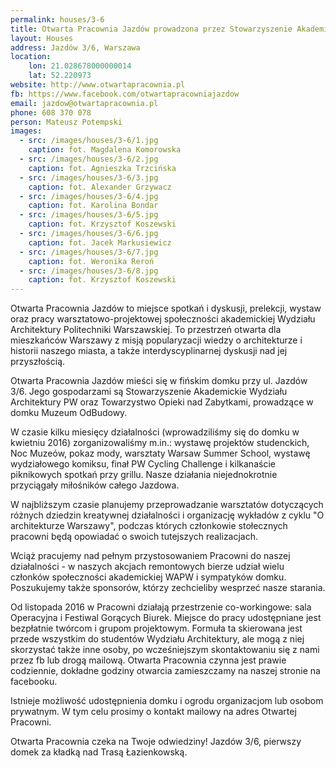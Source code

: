 ```yaml
---
permalink: houses/3-6
title: Otwarta Pracownia Jazdów prowadzona przez Stowarzyszenie Akademickie Wydziału Architektury PW
layout: Houses
address: Jazdów 3/6, Warszawa
location:
    lon: 21.028678000000014
    lat: 52.220973
website: http://www.otwartapracownia.pl
fb: https://www.facebook.com/otwartapracowniajazdow
email: jazdow@otwartapracownia.pl
phone: 608 370 078
person: Mateusz Potempski
images:
  - src: /images/houses/3-6/1.jpg
    caption: fot. Magdalena Komorowska
  - src: /images/houses/3-6/2.jpg
    caption: fot. Agnieszka Trzcińska
  - src: /images/houses/3-6/3.jpg
    caption: fot. Alexander Grzywacz
  - src: /images/houses/3-6/4.jpg
    caption: fot. Karolina Bondar
  - src: /images/houses/3-6/5.jpg
    caption: fot. Krzysztof Koszewski
  - src: /images/houses/3-6/6.jpg
    caption: fot. Jacek Markusiewicz
  - src: /images/houses/3-6/7.jpg
    caption: fot. Weronika Reroń
  - src: /images/houses/3-6/8.jpg
    caption: fot. Krzysztof Koszewski
---
```


Otwarta Pracownia Jazdów to miejsce spotkań i dyskusji, prelekcji, wystaw oraz pracy warsztatowo-projektowej społeczności akademickiej Wydziału Architektury Politechniki Warszawskiej. To przestrzeń otwarta dla mieszkańców Warszawy z misją popularyzacji wiedzy o architekturze i historii naszego miasta, a także interdyscyplinarnej dyskusji nad jej przyszłością.

Otwarta Pracownia Jazdów mieści się w fińskim domku przy ul. Jazdów 3/6. Jego gospodarzami są Stowarzyszenie Akademickie Wydziału Architektury PW oraz Towarzystwo Opieki nad Zabytkami, prowadzące w domku Muzeum OdBudowy.

W czasie kilku miesięcy działalności (wprowadziliśmy się do domku w kwietniu 2016) zorganizowaliśmy m.in.: wystawę projektów studenckich, Noc Muzeów, pokaz mody, warsztaty Warsaw Summer School, wystawę wydziałowego komiksu, finał PW Cycling Challenge i kilkanaście piknikowych spotkań przy grillu. Nasze działania niejednokrotnie przyciągały miłośników całego Jazdowa.

W najbliższym czasie planujemy przeprowadzanie warsztatów dotyczących różnych dziedzin kreatywnej działalności i organizację wykładów z cyklu "O architekturze Warszawy", podczas których członkowie stołecznych pracowni będą opowiadać o swoich tutejszych realizacjach.

Wciąż pracujemy nad pełnym przystosowaniem Pracowni do naszej działalności - w naszych akcjach remontowych bierze udział wielu członków społeczności akademickiej WAPW i sympatyków domku. Poszukujemy także sponsorów, którzy zechcieliby wesprzeć nasze starania.

Od listopada 2016 w Pracowni działają przestrzenie co-workingowe:  sala Operacyjna i Festiwal Gorących Biurek. Miejsce do pracy udostępniane jest bezpłatnie twórcom i grupom projektowym. Formuła ta skierowana jest przede wszystkim do studentów Wydziału Architektury, ale mogą z niej skorzystać także inne osoby, po wcześniejszym skontaktowaniu się z nami przez fb lub drogą mailową. Otwarta Pracownia czynna jest prawie codziennie, dokładne godziny otwarcia zamieszczamy na naszej stronie na facebooku.

Istnieje możliwość udostępnienia domku i ogrodu organizacjom lub osobom prywatnym. W tym celu prosimy o kontakt mailowy na adres Otwartej Pracowni.

Otwarta Pracownia czeka na Twoje odwiedziny! Jazdów 3/6, pierwszy domek  za kładką nad Trasą Łazienkowską.
